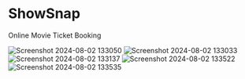 # ShowSnap
Online Movie Ticket Booking

![Screenshot 2024-08-02 133050](https://github.com/user-attachments/assets/d453d901-1880-4c70-8924-a15ea9750840) ![Screenshot 2024-08-02 133033](https://github.com/user-attachments/assets/547a1fa9-5dec-434e-9f23-dbf20c65626d)
![Screenshot 2024-08-02 133137](https://github.com/user-attachments/assets/a8e98c77-8dcf-4e46-b0c8-1b3ca9a671c5)
![Screenshot 2024-08-02 133522](https://github.com/user-attachments/assets/816b755a-0967-4278-90c1-991862c404cb)
![Screenshot 2024-08-02 133535](https://github.com/user-attachments/assets/4819b739-ba47-4dfa-a677-8e738b9492a1)
